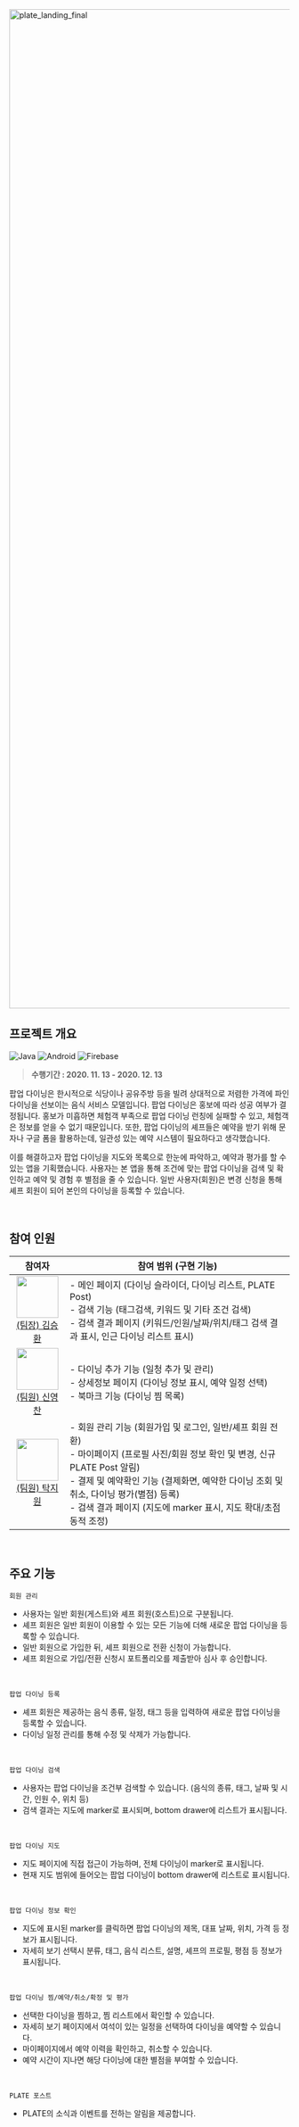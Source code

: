 <img width="1792" alt="plate_landing_final" src="https://user-images.githubusercontent.com/33457859/197318567-8e7dbd11-fcb0-49f3-863d-8f820c999a09.png">

## 프로젝트 개요

![Java](https://img.shields.io/badge/java-%23ED8B00.svg?style=for-the-badge&logo=java&logoColor=white)
![Android](https://img.shields.io/badge/Android-3DDC84?style=for-the-badge&logo=android&logoColor=white)
![Firebase](https://img.shields.io/badge/Firebase-039BE5?style=for-the-badge&logo=Firebase&logoColor=white)

> **수행기간 : 2020. 11. 13 - 2020. 12. 13**


팝업 다이닝은 한시적으로 식당이나 공유주방 등을 빌려 상대적으로 저렴한 가격에 파인 다이닝을 선보이는 음식 서비스 모델입니다. 팝업 다이닝은 홍보에 따라 성공 여부가 결정됩니다. 홍보가 미흡하면 체험객 부족으로 팝업 다이닝 런칭에 실패할 수 있고, 체험객은 정보를 얻을 수 없기 때문입니다. 또한, 팝업 다이닝의 셰프들은 예약을 받기 위해 문자나 구글 폼을 활용하는데, 일관성 있는 예약 시스템이 필요하다고 생각했습니다.

이를 해결하고자 팝업 다이닝을 지도와 목록으로 한눈에 파악하고, 예약과 평가를 할 수 있는 앱을 기획했습니다. 사용자는 본 앱을 통해 조건에 맞는 팝업 다이닝을 검색 및 확인하고 예약 및 경험 후 별점을 줄 수 있습니다. 일반 사용자(회원)은 변경 신청을 통해 셰프 회원이 되어 본인의 다이닝을 등록할 수 있습니다.

<br />

## 참여 인원

| 참여자 | 참여 범위 (구현 기능) |
| :---: | --- |
| <img src="https://avatars.githubusercontent.com/u/4322099?v=4" width="75px" /> <br /> [(팀장) 김승환](https://github.com/devappmin) | - 메인 페이지 (다이닝 슬라이더, 다이닝 리스트, PLATE Post)<br /> - 검색 기능 (태그검색, 키워드 및 기타 조건 검색)<br /> - 검색 결과 페이지 (키워드/인원/날짜/위치/태그 검색 결과 표시, 인근 다이닝 리스트 표시)|
| <img src="https://avatars.githubusercontent.com/u/65748244?v=4" width="75px" /> <br />[(팀원) 신영찬](https://github.com/shin1488) | - 다이닝 추가 기능 (일청 추가 및 관리)<br /> - 상세정보 페이지 (다이닝 정보 표시, 예약 일정 선택)<br /> - 북마크 기능 (다이닝 찜 목록) |
| <img src="https://avatars.githubusercontent.com/u/33457859?v=4"  width="75px" /> <br /> [(팀원) 탁지원](https://github.com/ji1dev) | - 회원 관리 기능 (회원가입 및 로그인, 일반/셰프 회원 전환)<br /> - 마이페이지 (프로필 사진/회원 정보 확인 및 변경, 신규 PLATE Post 알림)<br /> - 결제 및 예약확인 기능 (결제화면, 예약한 다이닝 조회 및 취소, 다이닝 평가(별점) 등록)<br /> - 검색 결과 페이지 (지도에 marker 표시, 지도 확대/초점 동적 조정)  |

<br />

## 주요 기능

`회원 관리`

- 사용자는 일반 회원(게스트)와 셰프 회원(호스트)으로 구분됩니다.
- 셰프 회원은 일반 회원이 이용할 수 있는 모든 기능에 더해 새로운 팝업 다이닝을 등록할 수 있습니다.
- 일반 회원으로 가입한 뒤, 셰프 회원으로 전환 신청이 가능합니다.
- 셰프 회원으로 가입/전환 신청시 포트폴리오를 제출받아 심사 후 승인합니다.
<br />

`팝업 다이닝 등록`

- 셰프 회원은 제공하는 음식 종류, 일정, 태그 등을 입력하여 새로운 팝업 다이닝을 등록할 수 있습니다.
- 다이닝 일정 관리를 통해 수정 및 삭제가 가능합니다.
<br />

`팝업 다이닝 검색`

- 사용자는 팝업 다이닝을 조건부 검색할 수 있습니다. (음식의 종류, 태그, 날짜 및 시간, 인원 수, 위치 등)
- 검색 결과는 지도에 marker로 표시되며, bottom drawer에 리스트가 표시됩니다.
<br />

`팝업 다이닝 지도`

- 지도 페이지에 직접 접근이 가능하며, 전체 다이닝이 marker로 표시됩니다.
- 현재 지도 범위에 들어오는 팝업 다이닝이 bottom drawer에 리스트로 표시됩니다.
<br />

`팝업 다이닝 정보 확인`

- 지도에 표시된 marker를 클릭하면 팝업 다이닝의 제목, 대표 날짜, 위치, 가격 등 정보가 표시됩니다.
- 자세히 보기 선택시 분류, 태그, 음식 리스트, 설명, 셰프의 프로필, 평점 등 정보가 표시됩니다.
<br />

`팝업 다이닝 찜/예약/취소/확정 및 평가`

- 선택한 다이닝을 찜하고, 찜 리스트에서 확인할 수 있습니다.
- 자세히 보기 페이지에서 여석이 있는 일정을 선택하여 다이닝을 예약할 수 있습니다.
- 마이페이지에서 예약 이력을 확인하고, 취소할 수 있습니다.
- 예약 시간이 지나면 해당 다이닝에 대한 별점을 부여할 수 있습니다.
<br />

`PLATE 포스트`

- PLATE의 소식과 이벤트를 전하는 알림을 제공합니다.
